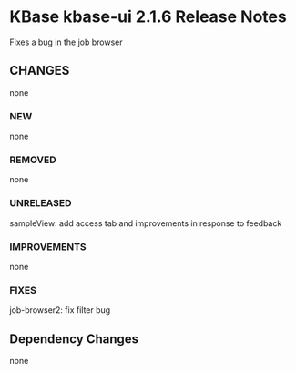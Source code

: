 # KBase kbase-ui 2.1.6 Release Notes

Fixes a bug in the job browser

## CHANGES

none

### NEW

none

### REMOVED

none

### UNRELEASED

sampleView: add access tab and improvements in response to feedback

### IMPROVEMENTS

none

### FIXES

job-browser2: fix filter bug

## Dependency Changes

none
